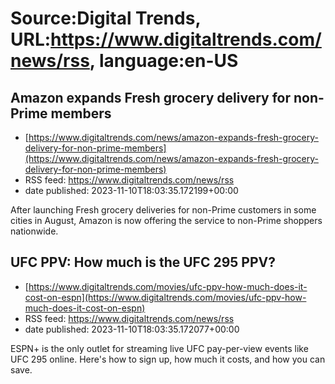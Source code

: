# Source:Digital Trends, URL:https://www.digitaltrends.com/news/rss, language:en-US

## Amazon expands Fresh grocery delivery for non-Prime members
 - [https://www.digitaltrends.com/news/amazon-expands-fresh-grocery-delivery-for-non-prime-members](https://www.digitaltrends.com/news/amazon-expands-fresh-grocery-delivery-for-non-prime-members)
 - RSS feed: https://www.digitaltrends.com/news/rss
 - date published: 2023-11-10T18:03:35.172199+00:00

After launching Fresh grocery deliveries for non-Prime customers in some cities in August, Amazon is now offering the service to non-Prime shoppers nationwide.

## UFC PPV: How much is the UFC 295 PPV?
 - [https://www.digitaltrends.com/movies/ufc-ppv-how-much-does-it-cost-on-espn](https://www.digitaltrends.com/movies/ufc-ppv-how-much-does-it-cost-on-espn)
 - RSS feed: https://www.digitaltrends.com/news/rss
 - date published: 2023-11-10T18:03:35.172077+00:00

ESPN+ is the only outlet for streaming live UFC pay-per-view events like UFC 295 online. Here's how to sign up, how much it costs, and how you can save.

